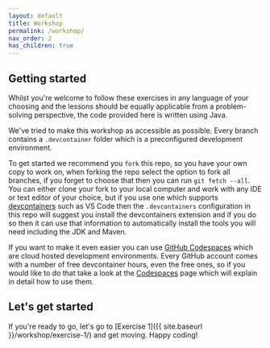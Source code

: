 ```yaml
---
layout: default
title: Workshop
permalink: /workshop/
nav_order: 2
has_children: true
---
```

## Getting started

Whilst you're welcome to follow these exercises in any language of your choosing and the lessons should be equally applicable from a problem-solving perspective, the code provided here is written using Java.

We've tried to make this workshop as accessible as possible. Every branch contains a `.devcontainer` folder which is a preconfigured development environment.

To get started we recommend you `fork` this repo, so you have your own copy to work on, when forking the repo select the option to fork all branches, if you forget to choose that then you can run `git fetch --all`. You can either clone your fork to your local computer and work with any IDE or text editor of your choice, but if you use one which supports [devcontainers](https://code.visualstudio.com/docs/devcontainers/containers) such as VS Code then the `.devcontainers` configuration in this repo will suggest you install the devcontainers extension and if you do so then it can use that information to automatically install the tools you will need including the JDK and Maven.

If you want to make it even easier you can use [GitHub Codespaces](https://github.com/features/codespaces) which are cloud hosted development environments. Every GitHub account comes with a number of free devcontainer hours, even the free ones, so if you would like to do that take a look at the [Codespaces](/codespaces/) page which will explain in detail how to use them.

## Let's get started

If you're ready to go, let's go to [Exercise 1]({{ site.baseurl }}/workshop/exercise-1/) and get moving. Happy coding!